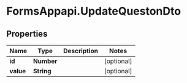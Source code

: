 # FormsAppapi.UpdateQuestonDto

## Properties
Name | Type | Description | Notes
------------ | ------------- | ------------- | -------------
**id** | **Number** |  | [optional] 
**value** | **String** |  | [optional] 
